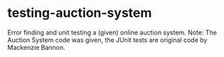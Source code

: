 # testing-auction-system
Error finding and unit testing a (given) online auction system. 
Note: The Auction System code was given, the JUnit tests are original code by Mackenzie Bannon. 
